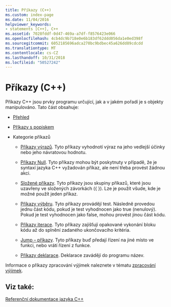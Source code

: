 ```yaml
---
title: Příkazy (C++)
ms.custom: index-page
ms.date: 11/04/2016
helpviewer_keywords:
- statements [C++], C++
ms.assetid: 7028fddf-0d47-469a-a7df-f8576423e066
ms.openlocfilehash: 4cb4dc9b718e0e6b183df62ddd056da1e0ed398f
ms.sourcegitcommit: 6052185696adca270bc9bdbec45a626dd89cdcdd
ms.translationtype: MT
ms.contentlocale: cs-CZ
ms.lasthandoff: 10/31/2018
ms.locfileid: "50527242"
---
```

# <a name="statements-c"></a>Příkazy (C++)

Příkazy C++ jsou prvky programu určující, jak a v jakém pořadí je s objekty manipulováno. Tato část obsahuje:

- [Přehled](../cpp/overview-of-cpp-statements.md)

- [Příkazy s popiskem](../cpp/labeled-statements.md)

- Kategorie příkazů

   - [Příkazy výrazů](../cpp/expression-statement.md). Tyto příkazy vyhodnotí výraz na jeho vedlejší účinky nebo jeho návratovou hodnotu.

   - [Příkazy Null](../cpp/null-statement.md). Tyto příkazy mohou být poskytnuty v případě, že je syntaxí jazyka C++ vyžadován příkaz, ale není třeba provést žádnou akci.

   - [Složené příkazy](../cpp/compound-statements-blocks.md). Tyto příkazy jsou skupiny příkazů, které jsou uzavřeny ve složených závorkách ({ }). Lze je použít všude, kde je možné použít jeden příkaz.

   - [Příkazy výběru](../cpp/selection-statements-cpp.md). Tyto příkazy provádějí test. Následně provedou jednu část kódu, pokud je test vyhodnocen jako true (nenulový). Pokud je test vyhodnocen jako false, mohou provést jinou část kódu.

   - [Příkazy iterace](../cpp/iteration-statements-cpp.md). Tyto příkazy zajišťují opakované vykonání bloku kódu až do splnění zadaného ukončovacího kritéria.

   - [Jump – příkazy](../cpp/jump-statements-cpp.md). Tyto příkazy buď předají řízení na jiné místo ve funkci, nebo vrátí řízení z funkce.

   - [Příkazy deklarace](declarations-and-definitions-cpp.md). Deklarace zavádějí do programu název.

Informace o příkazy zpracování výjimek naleznete v tématu [zpracování výjimek](../cpp/exception-handling-in-visual-cpp.md).

## <a name="see-also"></a>Viz také:

[Referenční dokumentace jazyka C++](../cpp/cpp-language-reference.md)